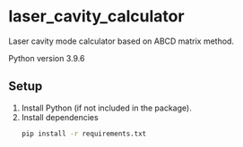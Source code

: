 # laser_cavity_calculator
Laser cavity mode calculator based on ABCD matrix method.

Python version 3.9.6

## Setup
1. Install Python (if not included in the package).
2. Install dependencies
   ```bash
   pip install -r requirements.txt
